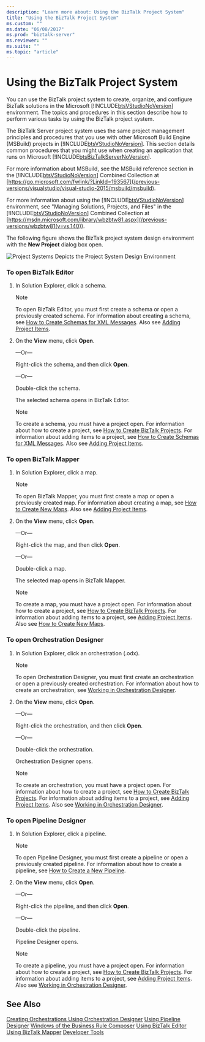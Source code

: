 ```yaml
---
description: "Learn more about: Using the BizTalk Project System"
title: "Using the BizTalk Project System"
ms.custom: ""
ms.date: "06/08/2017"
ms.prod: "biztalk-server"
ms.reviewer: ""
ms.suite: ""
ms.topic: "article"
---
```

# Using the BizTalk Project System
You can use the BizTalk project system to create, organize, and configure BizTalk solutions in the Microsoft [!INCLUDE[btsVStudioNoVersion](../includes/btsvstudionoversion-md.md)] environment. The topics and procedures in this section describe how to perform various tasks by using the BizTalk project system.

 The BizTalk Server project system uses the same project management principles and procedures that you use with other Microsoft Build Engine (MSBuild) projects in [!INCLUDE[btsVStudioNoVersion](../includes/btsvstudionoversion-md.md)]. This section details common procedures that you might use when creating an application that runs on Microsoft [!INCLUDE[btsBizTalkServerNoVersion](../includes/btsbiztalkservernoversion-md.md)].

 For more information about MSBuild, see the MSBuild reference section in the [!INCLUDE[btsVStudioNoVersion](../includes/btsvstudionoversion-md.md)] Combined Collection at [https://go.microsoft.com/fwlink/?LinkId=193567](/previous-versions/visualstudio/visual-studio-2015/msbuild/msbuild).

 For more information about using the [!INCLUDE[btsVStudioNoVersion](../includes/btsvstudionoversion-md.md)] environment, see "Managing Solutions, Projects, and Files" in the [!INCLUDE[btsVStudioNoVersion](../includes/btsvstudionoversion-md.md)] Combined Collection at [https://msdn.microsoft.com/library/wbzbtw81.aspx](/previous-versions/wbzbtw81(v=vs.140)).

 The following figure shows the BizTalk project system design environment with the **New Project** dialog box open.

 ![Project Systems](../core/media/bts-biztalk2009-projectsystems.gif "bts_BizTalk2009_ProjectSystems")
Depicts the Project System Design Environment

### To open BizTalk Editor

1.  In Solution Explorer, click a schema.

    > [!NOTE]
    >  To open BizTalk Editor, you must first create a schema or open a previously created schema. For information about creating a schema, see [How to Create Schemas for XML Messages](../core/how-to-create-schemas-for-xml-messages.md). Also see [Adding Project Items](../core/adding-project-items.md).

2.  On the **View** menu, click **Open**.

     —Or—

     Right-click the schema, and then click **Open**.

     —Or—

     Double-click the schema.

     The selected schema opens in BizTalk Editor.

    > [!NOTE]
    >  To create a schema, you must have a project open. For information about how to create a project, see [How to Create BizTalk Projects](../core/how-to-create-biztalk-projects.md). For information about adding items to a project, see [How to Create Schemas for XML Messages](../core/how-to-create-schemas-for-xml-messages.md). Also see [Adding Project Items](../core/adding-project-items.md).

### To open BizTalk Mapper

1.  In Solution Explorer, click a map.

    > [!NOTE]
    >  To open BizTalk Mapper, you must first create a map or open a previously created map. For information about creating a map, see [How to Create New Maps](../core/how-to-create-new-maps.md). Also see [Adding Project Items](../core/adding-project-items.md).

2.  On the **View** menu, click **Open**.

     —Or—

     Right-click the map, and then click **Open**.

     —Or—

     Double-click a map.

     The selected map opens in BizTalk Mapper.

    > [!NOTE]
    >  To create a map, you must have a project open. For information about how to create a project, see [How to Create BizTalk Projects](../core/how-to-create-biztalk-projects.md). For information about adding items to a project, see [Adding Project Items](../core/adding-project-items.md). Also see [How to Create New Maps](../core/how-to-create-new-maps.md).

### To open Orchestration Designer

1.  In Solution Explorer, click an orchestration (.odx).

    > [!NOTE]
    >  To open Orchestration Designer, you must first create an orchestration or open a previously created orchestration. For information about how to create an orchestration, see [Working in Orchestration Designer](../core/working-in-orchestration-designer.md).

2.  On the **View** menu, click **Open**.

     —Or—

     Right-click the orchestration, and then click **Open**.

     —Or—

     Double-click the orchestration.

     Orchestration Designer opens.

    > [!NOTE]
    >  To create an orchestration, you must have a project open. For information about how to create a project, see [How to Create BizTalk Projects](../core/how-to-create-biztalk-projects.md). For information about adding items to a project, see [Adding Project Items](../core/adding-project-items.md). Also see [Working in Orchestration Designer](../core/working-in-orchestration-designer.md).

### To open Pipeline Designer

1.  In Solution Explorer, click a pipeline.

    > [!NOTE]
    >  To open Pipeline Designer, you must first create a pipeline or open a previously created pipeline. For information about how to create a pipeline, see [How to Create a New Pipeline](../core/how-to-create-a-new-pipeline.md).

2.  On the **View** menu, click **Open**.

     —Or—

     Right-click the pipeline, and then click **Open**.

     —Or—

     Double-click the pipeline.

     Pipeline Designer opens.

    > [!NOTE]
    >  To create a pipeline, you must have a project open. For information about how to create a project, see [How to Create BizTalk Projects](../core/how-to-create-biztalk-projects.md). For information about adding items to a project, see [Adding Project Items](../core/adding-project-items.md). Also see [Working in Orchestration Designer](../core/working-in-orchestration-designer.md).

## See Also
 [Creating Orchestrations Using Orchestration Designer](../core/creating-orchestrations-using-orchestration-designer.md)
 [Using Pipeline Designer](../core/using-pipeline-designer.md)
 [Windows of the Business Rule Composer](../core/windows-of-the-business-rule-composer.md)
 [Using BizTalk Editor](../core/using-biztalk-editor.md)
 [Using BizTalk Mapper](../core/using-biztalk-mapper.md)
 [Developer Tools](../core/developer-tools.md)